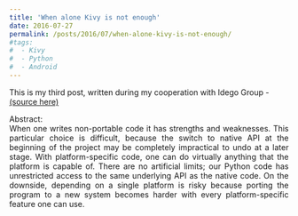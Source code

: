 ```yaml
---
title: 'When alone Kivy is not enough'
date: 2016-07-27
permalink: /posts/2016/07/when-alone-kivy-is-not-enough/
#tags:
#  - Kivy
#  - Python
#  - Android
---
```


This is my third post, written during my cooperation with Idego Group - <a href="https://idego-group.com/blog/when-alone-kivy-is-not-enough/" target="_blank">(source here)</a><br/>
<p style="text-align:justify"> 
Abstract:<br/>
When one writes non-portable code it has strengths and weaknesses. This particular choice is difficult, because the switch to native API at the beginning of the project may be completely impractical to undo at a later stage. With platform-specific code, one can do virtually anything that the platform is capable of. There are no artificial limits; our Python code has unrestricted access to the same underlying API as the native code. On the downside, depending on a single platform is risky because porting the program to a new system becomes harder with every platform-specific feature one can use.</p>
